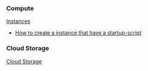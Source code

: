 ### Compute

[Instances](compute/instances.md)
 - [How to create a instance that have a startup-script](https://github.com/dfrnks/gcloud-usage-examples/blob/main/compute/instances.md#how-to-create-a-instance-that-have-a-startup-script)

### Cloud Storage
[Cloud Storage](cloud_storage.md)